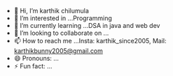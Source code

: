 - 👋 Hi, I’m karthik chilumula
- 👀 I’m interested in ...Programming
- 🌱 I’m currently learning ...DSA in java and web dev
- 💞️ I’m looking to collaborate on ...
- 📫 How to reach me ...Insta: karthik_since2005, Mail: karthikbunny2005@gmail.com
- 😄 Pronouns: ...
- ⚡ Fun fact: ...

<!---
Karthikbunny2005/Karthikbunny2005 is a ✨ special ✨ repository because its `README.md` (this file) appears on your GitHub profile.
You can click the Preview link to take a look at your changes.
--->
